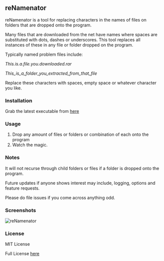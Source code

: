 ## reNamenator

reNamenator is a tool for replacing characters in the names of files on folders that are dropped onto the program. 

Many files that are downloaded from the net have names where spaces are substituted with dots, dashes or underscores. This tool replaces all instances of these in any file or folder dropped on the program. 

Typically named problem files include:

*This.is.a.file.you.downloaded.rar*

*This_is_a_folder_you_extracted_from_that_file*

Replace these characters with spaces, empty space or whatever character you like.

### Installation

Grab the latest executable from [here](https://github.com/thefoofighter/reNamenator/releases)

### Usage

1. Drop any amount of files or folders or combination of each onto the program
2. Watch the magic.

### Notes

It will not recurse through child folders or files if a folder is dropped onto the program.

Future updates if anyone shows interest may include, logging, options and feature requests.

Please do file issues if you come across anything odd.

### Screenshots

![reNamenator](https://s5.postimg.org/decqo6cp3/renamenator.png)

### License

MIT License

Full License [here](https://github.com/thefoofighter/reNamenator/blob/master/LICENSE)
